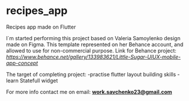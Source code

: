 # recipes_app
 Recipes app made on Flutter

I`m started performing this project based on Valeria Samoylenko design made on Figma. This template represented on her Behance account, and allowed to use for non-commercial purpose.
Link for Behance project: <i>https://www.behance.net/gallery/133983621/Little-Sugar-UIUX-mobile-app-concept</i>

The target of completing project:
-practise flutter layout building skills
-learn Statefull widget



For more info contact me on email: <b>work.savchenko23@gmail.com</b>